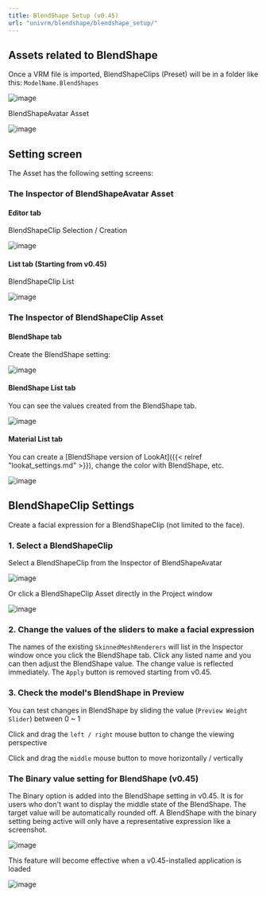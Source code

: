 ```yaml
---
title: BlendShape Setup (v0.45)
url: "univrm/blendshape/blendshape_setup/"
---
```


## Assets related to BlendShape
Once a VRM file is imported, BlendShapeClips (Preset) will be in a folder like this: `ModelName.BlendShapes`

![image](/images/wiki/blendshapeclip_assets.png)

BlendShapeAvatar Asset

![image](/images/wiki/blendshapeavatar.png)

## Setting screen
The Asset has the following setting screens:

### The Inspector of BlendShapeAvatar Asset

#### Editor tab

BlendShapeClip Selection / Creation

![image](/images/wiki/select_blendshapeavatar.png)

#### List tab (Starting from v0.45)

BlendShapeClip List

![image](/images/wiki/list.png)

### The Inspector of BlendShapeClip Asset

#### BlendShape tab

Create the BlendShape setting:

![image](/images/wiki/alicia_binary.png)

#### BlendShape List tab

You can see the values created from the BlendShape tab.

![image](/images/wiki/blendshape_angry.png)

#### Material List tab

You can create a [BlendShape version of LookAt]({{< relref "lookat_settings.md" >}}), change the color with BlendShape, etc.

![image](/images/wiki/material_color.png)

## BlendShapeClip Settings

Create a facial expression for a BlendShapeClip (not limited to the face).

### 1. Select a BlendShapeClip
Select a BlendShapeClip from the Inspector of BlendShapeAvatar

![image](/images/wiki/select_blendshapeavatar.png)

Or click a BlendShapeClip Asset directly in the Project window

![image](/images/wiki/select_blendshapeclip.png)


### 2. Change the values of the sliders to make a facial expression

The names of the existing `SkinnedMeshRenderers` will list in the Inspector window once you click the BlendShape tab.
Click any listed name and you can then adjust the BlendShape value.
The change value is reflected immediately.
The `Apply` button is removed starting from v0.45.

### 3. Check the model's BlendShape in Preview 

You can test changes in BlendShape by sliding the value (`Preview Weight Slider`) between 0 ~ 1

Click and drag the `left / right` mouse button to change the viewing perspective

Click and drag the `middle` mouse button to move horizontally / vertically

### The Binary value setting for BlendShape (v0.45)

The Binary option is added into the BlendShape setting in v0.45. It is for users who don't want to display the middle state of the BlendShape. The target value will be automatically rounded off. A BlendShape with the binary setting being active will only have a representative expression like a screenshot.

![image](/images/wiki/alicia_binary.png)

This feature will become effective when a v0.45-installed application is loaded

![image](/images/wiki/binary.png)
